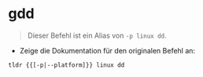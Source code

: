 # gdd

> Dieser Befehl ist ein Alias von `-p linux dd`.

- Zeige die Dokumentation für den originalen Befehl an:

`tldr {{[-p|--platform]}} linux dd`
